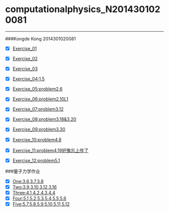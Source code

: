 #
# computationalphysics_N2014301020081
----------
###Kongde Kong  2014301020081
  - [x] [Exercise_01](https://github.com/kdfeng/computationalphysics_N2014301020081/blob/master/exercise_01)
  - [x] [Exercise_02](https://www.zybuluo.com/2014301020081/note/513262)
  - [x] [Exercise_03](https://www.zybuluo.com/2014301020081/note/505439)
  - [x] [Exercise_04:1.5](https://www.zybuluo.com/2014301020081/note/524337)
  - [x] [Exercise_05:problem2.6](https://www.zybuluo.com/2014301020081/note/534564)
  - [x] [Exercise_06:problem2.10L1](https://www.zybuluo.com/2014301020081/note/542351)
  - [x] [Exercise_07:problem3.12](https://www.zybuluo.com/2014301020081/note/550700)
  - [x] [Exercise_08:problem3.18&3.20](https://www.zybuluo.com/2014301020081/note/534564)
  - [x] [Exercise_09:problem3.30](https://www.zybuluo.com/2014301020081/note/573131)
  - [x] [Exercise_10:problem4.8](https://www.zybuluo.com/2014301020081/note/580357)
  - [x] [Exercise_11:problem4.19好像忘上传了](https://www.zybuluo.com/2014301020081/note/588240)  
  - [x] [Exercise_12:problem5.1](https://www.zybuluo.com/2014301020081/note/597899)
  
  
  
  
###量子力学作业
  - [x] [One:3.6,3.7,3.8](https://www.zybuluo.com/2014301020081/note/563342)
  - [x] [Two:3.9,3.10,3.12,3.16](https://www.zybuluo.com/2014301020081/note/568556)
  - [x] [Three:4.1,4.2,4.3,4.4](https://www.zybuluo.com/2014301020081/note/576073)
  - [x] [Four:5.1,5.2,5.3,5.4,5.5,5.6](https://www.zybuluo.com/2014301020081/note/584330)
  - [x] [Five:5.7,5.8,5.9,5.10,5.11,5.12](https://www.zybuluo.com/2014301020081/note/592619)
